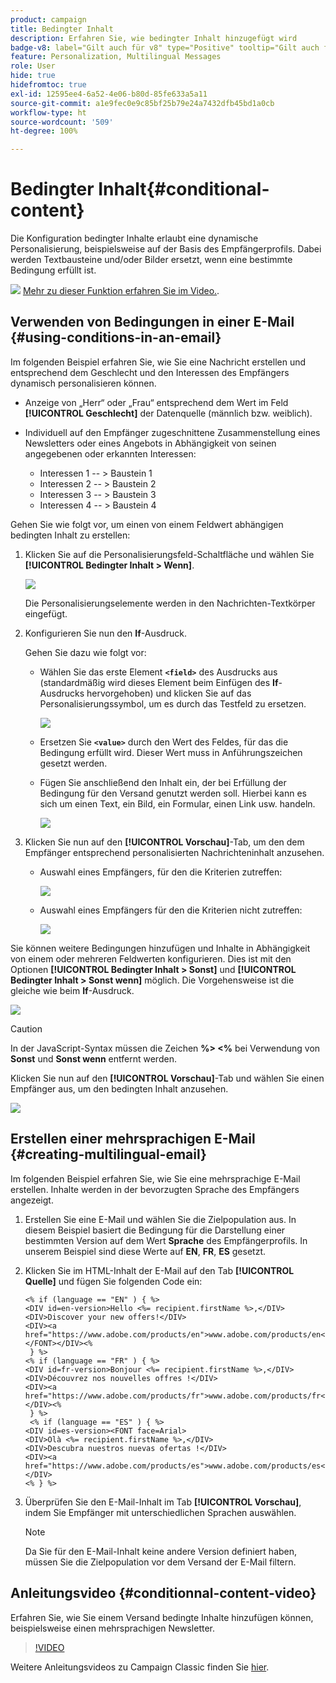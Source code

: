 ```yaml
---
product: campaign
title: Bedingter Inhalt
description: Erfahren Sie, wie bedingter Inhalt hinzugefügt wird
badge-v8: label="Gilt auch für v8" type="Positive" tooltip="Gilt auch für Campaign v8"
feature: Personalization, Multilingual Messages
role: User
hide: true
hidefromtoc: true
exl-id: 12595ee4-6a52-4e06-b80d-85fe633a5a11
source-git-commit: a1e9fec0e9c85bf25b79e24a7432dfb45bd1a0cb
workflow-type: ht
source-wordcount: '509'
ht-degree: 100%

---
```


# Bedingter Inhalt{#conditional-content}

Die Konfiguration bedingter Inhalte erlaubt eine dynamische Personalisierung, beispielsweise auf der Basis des Empfängerprofils. Dabei werden Textbausteine und/oder Bilder ersetzt, wenn eine bestimmte Bedingung erfüllt ist.

![](assets/do-not-localize/how-to-video.png) [Mehr zu dieser Funktion erfahren Sie im Video.](#conditionnal-content-video).


## Verwenden von Bedingungen in einer E-Mail {#using-conditions-in-an-email}

Im folgenden Beispiel erfahren Sie, wie Sie eine Nachricht erstellen und entsprechend dem Geschlecht und den Interessen des Empfängers dynamisch personalisieren können.

* Anzeige von „Herr“ oder „Frau“ entsprechend dem Wert im Feld **[!UICONTROL Geschlecht]** der Datenquelle (männlich bzw. weiblich).
* Individuell auf den Empfänger zugeschnittene Zusammenstellung eines Newsletters oder eines Angebots in Abhängigkeit von seinen angegebenen oder erkannten Interessen:

   * Interessen 1 -- > Baustein 1
   * Interessen 2 -- > Baustein 2
   * Interessen 3 -- > Baustein 3
   * Interessen 4 -- > Baustein 4

Gehen Sie wie folgt vor, um einen von einem Feldwert abhängigen bedingten Inhalt zu erstellen:

1. Klicken Sie auf die Personalisierungsfeld-Schaltfläche und wählen Sie **[!UICONTROL Bedingter Inhalt > Wenn]**.

   ![](assets/s_ncs_user_conditional_content02.png)

   Die Personalisierungselemente werden in den Nachrichten-Textkörper eingefügt.

1. Konfigurieren Sie nun den **If**-Ausdruck.

   Gehen Sie dazu wie folgt vor:

   * Wählen Sie das erste Element **`<field>`** des Ausdrucks aus (standardmäßig wird dieses Element beim Einfügen des **If**-Ausdrucks hervorgehoben) und klicken Sie auf das Personalisierungssymbol, um es durch das Testfeld zu ersetzen.

     ![](assets/s_ncs_user_conditional_content03.png)

   * Ersetzen Sie **`<value>`** durch den Wert des Feldes, für das die Bedingung erfüllt wird. Dieser Wert muss in Anführungszeichen gesetzt werden.
   * Fügen Sie anschließend den Inhalt ein, der bei Erfüllung der Bedingung für den Versand genutzt werden soll. Hierbei kann es sich um einen Text, ein Bild, ein Formular, einen Link usw. handeln.

     ![](assets/s_ncs_user_conditional_content04.png)

1. Klicken Sie nun auf den **[!UICONTROL Vorschau]**-Tab, um den dem Empfänger entsprechend personalisierten Nachrichteninhalt anzusehen.

   * Auswahl eines Empfängers, für den die Kriterien zutreffen:

     ![](assets/s_ncs_user_conditional_content05.png)

   * Auswahl eines Empfängers für den die Kriterien nicht zutreffen:

     ![](assets/s_ncs_user_conditional_content06.png)

Sie können weitere Bedingungen hinzufügen und Inhalte in Abhängigkeit von einem oder mehreren Feldwerten konfigurieren. Dies ist mit den Optionen **[!UICONTROL Bedingter Inhalt > Sonst]** und **[!UICONTROL Bedingter Inhalt > Sonst wenn]** möglich. Die Vorgehensweise ist die gleiche wie beim **If**-Ausdruck.

![](assets/s_ncs_user_conditional_content07.png)

>[!CAUTION]
>
>In der JavaScript-Syntax müssen die Zeichen **%> &lt;%** bei Verwendung von **Sonst** und **Sonst wenn** entfernt werden.

Klicken Sie nun auf den **[!UICONTROL Vorschau]**-Tab und wählen Sie einen Empfänger aus, um den bedingten Inhalt anzusehen.

![](assets/s_ncs_user_conditional_content08.png)

## Erstellen einer mehrsprachigen E-Mail {#creating-multilingual-email}

Im folgenden Beispiel erfahren Sie, wie Sie eine mehrsprachige E-Mail erstellen. Inhalte werden in der bevorzugten Sprache des Empfängers angezeigt.

1. Erstellen Sie eine E-Mail und wählen Sie die Zielpopulation aus. In diesem Beispiel basiert die Bedingung für die Darstellung einer bestimmten Version auf dem Wert **Sprache** des Empfängerprofils. In unserem Beispiel sind diese Werte auf **EN**, **FR**, **ES** gesetzt.
1. Klicken Sie im HTML-Inhalt der E-Mail auf den Tab **[!UICONTROL Quelle]** und fügen Sie folgenden Code ein:

   ```
   <% if (language == "EN" ) { %>
   <DIV id=en-version>Hello <%= recipient.firstName %>,</DIV>
   <DIV>Discover your new offers!</DIV>
   <DIV><a href="https://www.adobe.com/products/en">www.adobe.com/products/en</A></FONT></DIV><%
    } %>
   <% if (language == "FR" ) { %>
   <DIV id=fr-version>Bonjour <%= recipient.firstName %>,</DIV>
   <DIV>Découvrez nos nouvelles offres !</DIV>
   <DIV><a href="https://www.adobe.com/products/fr">www.adobe.com/products/fr</A></DIV><%
    } %>
    <% if (language == "ES" ) { %>
   <DIV id=es-version><FONT face=Arial>
   <DIV>Olà <%= recipient.firstName %>,</DIV>
   <DIV>Descubra nuestros nuevas ofertas !</DIV>
   <DIV><a href="https://www.adobe.com/products/es">www.adobe.com/products/es</A></DIV>
   <% } %>
   ```

1. Überprüfen Sie den E-Mail-Inhalt im Tab **[!UICONTROL Vorschau]**, indem Sie Empfänger mit unterschiedlichen Sprachen auswählen.

   >[!NOTE]
   >
   >Da Sie für den E-Mail-Inhalt keine andere Version definiert haben, müssen Sie die Zielpopulation vor dem Versand der E-Mail filtern.

## Anleitungsvideo {#conditionnal-content-video}

Erfahren Sie, wie Sie einem Versand bedingte Inhalte hinzufügen können, beispielsweise einen mehrsprachigen Newsletter.

>[!VIDEO](https://video.tv.adobe.com/v/30082?quality=12&captions=ger)

Weitere Anleitungsvideos zu Campaign Classic finden Sie [hier](https://experienceleague.adobe.com/docs/campaign-classic-learn/tutorials/overview.html?lang=de).
